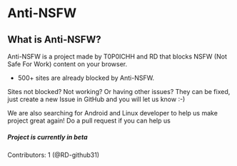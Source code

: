 # Anti-NSFW
## What is Anti-NSFW?
Anti-NSFW is a project made by T0P0ICHH and RD that blocks NSFW (Not Safe For Work) content on your browser.
- 500+ sites are already blocked by Anti-NSFW.

Sites not blocked? Not working? Or having other issues? They can be fixed, just create a new Issue in GitHub and you will let us know :-)
<p>We are also searching for Android and Linux developer to help us make project great again! Do a pull request if you can help us</p>

##### Project is currently in beta

Contributors: 1 (@RD-github31)
